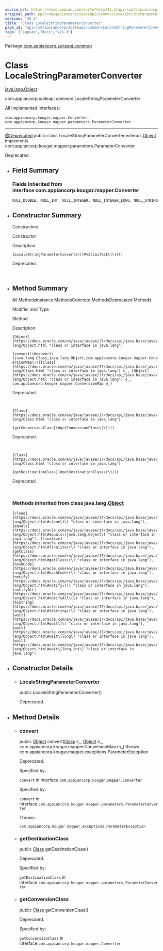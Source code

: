 ```yaml
---
source_url: https://docs.appian.com/suite/help/25.3/api/com/appiancorp/suiteapi/common/LocaleStringParameterConverter.html
original_path: api/com/appiancorp/suiteapi/common/LocaleStringParameterConverter.html
version: "25.3"
title: "Class LocaleStringParameterConverter"
page_id: "api/com/appiancorp/suiteapi/common/LocaleStringParameterConverter"
tags: ["appian","docs","v25.3"]
---
```



Package [com.appiancorp.suiteapi.common](package-summary.html)

# Class LocaleStringParameterConverter

[java.lang.Object](https://docs.oracle.com/en/java/javase/17/docs/api/java.base/java/lang/Object.html "class or interface in java.lang")

com.appiancorp.suiteapi.common.LocaleStringParameterConverter

All Implemented Interfaces:

`com.appiancorp.kougar.mapper.Converter`, `com.appiancorp.kougar.mapper.parameters.ParameterConverter`

* * *

[@Deprecated](https://docs.oracle.com/en/java/javase/17/docs/api/java.base/java/lang/Deprecated.html "class or interface in java.lang") public class LocaleStringParameterConverter extends [Object](https://docs.oracle.com/en/java/javase/17/docs/api/java.base/java/lang/Object.html "class or interface in java.lang") implements com.appiancorp.kougar.mapper.parameters.ParameterConverter

Deprecated.

-   ## Field Summary

    ### Fields inherited from interface com.appiancorp.kougar.mapper.Converter

    `NULL_DOUBLE, NULL_INT, NULL_INTEGER, NULL_INTEGER_LONG, NULL_STRING`

-   ## Constructor Summary

    Constructors

    Constructor

    Description

    `[LocaleStringParameterConverter](#%3Cinit%3E\(\))()`

    Deprecated.

     

-   ## Method Summary

    All MethodsInstance MethodsConcrete MethodsDeprecated Methods

    Modifier and Type

    Method

    Description

    `[Object](https://docs.oracle.com/en/java/javase/17/docs/api/java.base/java/lang/Object.html "class or interface in java.lang")`

    `[convert](#convert\(java.lang.Class,java.lang.Object,com.appiancorp.kougar.mapper.ConversionMap\))([Class](https://docs.oracle.com/en/java/javase/17/docs/api/java.base/java/lang/Class.html "class or interface in java.lang") c_, [Object](https://docs.oracle.com/en/java/javase/17/docs/api/java.base/java/lang/Object.html "class or interface in java.lang") o_, com.appiancorp.kougar.mapper.ConversionMap m_)`

    Deprecated.

     

    `[Class](https://docs.oracle.com/en/java/javase/17/docs/api/java.base/java/lang/Class.html "class or interface in java.lang")`

    `[getConversionClass](#getConversionClass\(\))()`

    Deprecated.

     

    `[Class](https://docs.oracle.com/en/java/javase/17/docs/api/java.base/java/lang/Class.html "class or interface in java.lang")`

    `[getDestinationClass](#getDestinationClass\(\))()`

    Deprecated.

     

    ### Methods inherited from class java.lang.[Object](https://docs.oracle.com/en/java/javase/17/docs/api/java.base/java/lang/Object.html "class or interface in java.lang")

    `[clone](https://docs.oracle.com/en/java/javase/17/docs/api/java.base/java/lang/Object.html#clone\(\) "class or interface in java.lang"), [equals](https://docs.oracle.com/en/java/javase/17/docs/api/java.base/java/lang/Object.html#equals\(java.lang.Object\) "class or interface in java.lang"), [finalize](https://docs.oracle.com/en/java/javase/17/docs/api/java.base/java/lang/Object.html#finalize\(\) "class or interface in java.lang"), [getClass](https://docs.oracle.com/en/java/javase/17/docs/api/java.base/java/lang/Object.html#getClass\(\) "class or interface in java.lang"), [hashCode](https://docs.oracle.com/en/java/javase/17/docs/api/java.base/java/lang/Object.html#hashCode\(\) "class or interface in java.lang"), [notify](https://docs.oracle.com/en/java/javase/17/docs/api/java.base/java/lang/Object.html#notify\(\) "class or interface in java.lang"), [notifyAll](https://docs.oracle.com/en/java/javase/17/docs/api/java.base/java/lang/Object.html#notifyAll\(\) "class or interface in java.lang"), [toString](https://docs.oracle.com/en/java/javase/17/docs/api/java.base/java/lang/Object.html#toString\(\) "class or interface in java.lang"), [wait](https://docs.oracle.com/en/java/javase/17/docs/api/java.base/java/lang/Object.html#wait\(\) "class or interface in java.lang"), [wait](https://docs.oracle.com/en/java/javase/17/docs/api/java.base/java/lang/Object.html#wait\(long\) "class or interface in java.lang"), [wait](https://docs.oracle.com/en/java/javase/17/docs/api/java.base/java/lang/Object.html#wait\(long,int\) "class or interface in java.lang")`

-   ## Constructor Details

    -   ### LocaleStringParameterConverter

        public LocaleStringParameterConverter()

        Deprecated.

-   ## Method Details

    -   ### convert

        public [Object](https://docs.oracle.com/en/java/javase/17/docs/api/java.base/java/lang/Object.html "class or interface in java.lang") convert([Class](https://docs.oracle.com/en/java/javase/17/docs/api/java.base/java/lang/Class.html "class or interface in java.lang") c\_, [Object](https://docs.oracle.com/en/java/javase/17/docs/api/java.base/java/lang/Object.html "class or interface in java.lang") o\_, com.appiancorp.kougar.mapper.ConversionMap m\_) throws com.appiancorp.kougar.mapper.exceptions.ParameterException

        Deprecated.

        Specified by:

        `convert` in interface `com.appiancorp.kougar.mapper.Converter`

        Specified by:

        `convert` in interface `com.appiancorp.kougar.mapper.parameters.ParameterConverter`

        Throws:

        `com.appiancorp.kougar.mapper.exceptions.ParameterException`

    -   ### getDestinationClass

        public [Class](https://docs.oracle.com/en/java/javase/17/docs/api/java.base/java/lang/Class.html "class or interface in java.lang") getDestinationClass()

        Deprecated.

        Specified by:

        `getDestinationClass` in interface `com.appiancorp.kougar.mapper.parameters.ParameterConverter`

    -   ### getConversionClass

        public [Class](https://docs.oracle.com/en/java/javase/17/docs/api/java.base/java/lang/Class.html "class or interface in java.lang") getConversionClass()

        Deprecated.

        Specified by:

        `getConversionClass` in interface `com.appiancorp.kougar.mapper.Converter`